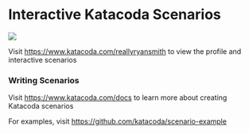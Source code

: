 # Interactive Katacoda Scenarios

[![](http://shields.katacoda.com/katacoda/reallyryansmith/count.svg)](https://www.katacoda.com/reallyryansmith "Get your profile on Katacoda.com")

Visit https://www.katacoda.com/reallyryansmith to view the profile and interactive scenarios

### Writing Scenarios
Visit https://www.katacoda.com/docs to learn more about creating Katacoda scenarios

For examples, visit https://github.com/katacoda/scenario-example

